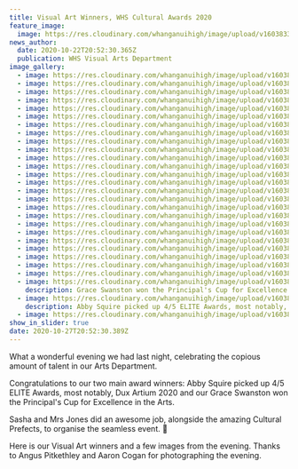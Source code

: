 ```yaml
---
title: Visual Art Winners, WHS Cultural Awards 2020
feature_image:
  image: https://res.cloudinary.com/whanganuihigh/image/upload/v1603833264/News/Visual%20Arts%20Dept%20winners%20at%20Cultural%20Awards%202020/1.122117163_979211382576407_7312265862206567581_o.jpg
news_author:
  date: 2020-10-22T20:52:30.365Z
  publication: WHS Visual Arts Department
image_gallery:
  - image: https://res.cloudinary.com/whanganuihigh/image/upload/v1603833268/News/Visual%20Arts%20Dept%20winners%20at%20Cultural%20Awards%202020/2.122447364_979211375909741_3037492190009686948_o.jpg
  - image: https://res.cloudinary.com/whanganuihigh/image/upload/v1603833270/News/Visual%20Arts%20Dept%20winners%20at%20Cultural%20Awards%202020/3.121974748_979211459243066_2892638314430649639_o.jpg
  - image: https://res.cloudinary.com/whanganuihigh/image/upload/v1603833271/News/Visual%20Arts%20Dept%20winners%20at%20Cultural%20Awards%202020/4.122132092_979211465909732_1655994256051555226_o.jpg
  - image: https://res.cloudinary.com/whanganuihigh/image/upload/v1603833272/News/Visual%20Arts%20Dept%20winners%20at%20Cultural%20Awards%202020/5.122158330_979211482576397_8375935932908830633_o.jpg
  - image: https://res.cloudinary.com/whanganuihigh/image/upload/v1603833273/News/Visual%20Arts%20Dept%20winners%20at%20Cultural%20Awards%202020/6.122284623_979211605909718_1769284588715901453_o.jpg
  - image: https://res.cloudinary.com/whanganuihigh/image/upload/v1603833272/News/Visual%20Arts%20Dept%20winners%20at%20Cultural%20Awards%202020/7.122211448_979211645909714_4015113683613939654_o.jpg
  - image: https://res.cloudinary.com/whanganuihigh/image/upload/v1603833272/News/Visual%20Arts%20Dept%20winners%20at%20Cultural%20Awards%202020/8.122203633_979211662576379_5629110343535077409_o.jpg
  - image: https://res.cloudinary.com/whanganuihigh/image/upload/v1603833272/News/Visual%20Arts%20Dept%20winners%20at%20Cultural%20Awards%202020/9.122119317_979211679243044_1969896302019222251_o.jpg
  - image: https://res.cloudinary.com/whanganuihigh/image/upload/v1603833264/News/Visual%20Arts%20Dept%20winners%20at%20Cultural%20Awards%202020/10.122522208_979211732576372_7226425626156884735_o.jpg
  - image: https://res.cloudinary.com/whanganuihigh/image/upload/v1603833263/News/Visual%20Arts%20Dept%20winners%20at%20Cultural%20Awards%202020/11.Excellance_Certificates.jpg
  - image: https://res.cloudinary.com/whanganuihigh/image/upload/v1603833264/News/Visual%20Arts%20Dept%20winners%20at%20Cultural%20Awards%202020/12.122000196_979211789243033_2984335513807276295_o.jpg
  - image: https://res.cloudinary.com/whanganuihigh/image/upload/v1603833266/News/Visual%20Arts%20Dept%20winners%20at%20Cultural%20Awards%202020/13.122153334_979211819243030_7930617845760131621_o.jpg
  - image: https://res.cloudinary.com/whanganuihigh/image/upload/v1603833266/News/Visual%20Arts%20Dept%20winners%20at%20Cultural%20Awards%202020/14.122200847_979211832576362_79055524561419731_o.jpg
  - image: https://res.cloudinary.com/whanganuihigh/image/upload/v1603833266/News/Visual%20Arts%20Dept%20winners%20at%20Cultural%20Awards%202020/15.122288601_979211865909692_5821026869332858722_o.jpg
  - image: https://res.cloudinary.com/whanganuihigh/image/upload/v1603833266/News/Visual%20Arts%20Dept%20winners%20at%20Cultural%20Awards%202020/16.122104205_979211899243022_1951143006351578628_o.jpg
  - image: https://res.cloudinary.com/whanganuihigh/image/upload/v1603833266/News/Visual%20Arts%20Dept%20winners%20at%20Cultural%20Awards%202020/17.122117417_979211919243020_4080404287094898322_o.jpg
  - image: https://res.cloudinary.com/whanganuihigh/image/upload/v1603833267/News/Visual%20Arts%20Dept%20winners%20at%20Cultural%20Awards%202020/18.122177014_979211949243017_1462051279808314201_o.jpg
  - image: https://res.cloudinary.com/whanganuihigh/image/upload/v1603833268/News/Visual%20Arts%20Dept%20winners%20at%20Cultural%20Awards%202020/19.122446248_979211979243014_7085324343129381427_o.jpg
  - image: https://res.cloudinary.com/whanganuihigh/image/upload/v1603833268/News/Visual%20Arts%20Dept%20winners%20at%20Cultural%20Awards%202020/20.122432291_979212002576345_7936706898484490311_o.jpg
  - image: https://res.cloudinary.com/whanganuihigh/image/upload/v1603833268/News/Visual%20Arts%20Dept%20winners%20at%20Cultural%20Awards%202020/21.122132547_979211689243043_1716278979952693619_o.jpg
  - image: https://res.cloudinary.com/whanganuihigh/image/upload/v1603833269/News/Visual%20Arts%20Dept%20winners%20at%20Cultural%20Awards%202020/22.122386920_979211479243064_292916851103931684_o.jpg
  - image: https://res.cloudinary.com/whanganuihigh/image/upload/v1603833270/News/Visual%20Arts%20Dept%20winners%20at%20Cultural%20Awards%202020/23.122501771_979211579243054_3243644244545267616_o.jpg
  - image: https://res.cloudinary.com/whanganuihigh/image/upload/v1603833270/News/Visual%20Arts%20Dept%20winners%20at%20Cultural%20Awards%202020/24.122044090_979211512576394_4119448083630193067_o.jpg
  - image: https://res.cloudinary.com/whanganuihigh/image/upload/v1603833270/News/Visual%20Arts%20Dept%20winners%20at%20Cultural%20Awards%202020/25.122219502_979211699243042_8392416047858995787_o.jpg
  - image: https://res.cloudinary.com/whanganuihigh/image/upload/v1603833270/News/Visual%20Arts%20Dept%20winners%20at%20Cultural%20Awards%202020/26.122056090_979211619243050_4987625470081804387_o.jpg
  - image: https://res.cloudinary.com/whanganuihigh/image/upload/v1603833264/News/Visual%20Arts%20Dept%20winners%20at%20Cultural%20Awards%202020/122087710_979211439243068_1111699115200923248_o.jpg
    description: Grace Swanston won the Principal's Cup for Excellence in the Arts.
  - image: https://res.cloudinary.com/whanganuihigh/image/upload/v1603833264/News/Visual%20Arts%20Dept%20winners%20at%20Cultural%20Awards%202020/122114473_979211569243055_5118927561205354188_o.jpg
    description: Abby Squire picked up 4/5 ELITE Awards, most notably, Dux Artium 2020.
  - image: https://res.cloudinary.com/whanganuihigh/image/upload/v1603833266/News/Visual%20Arts%20Dept%20winners%20at%20Cultural%20Awards%202020/122150533_979211392576406_6919685923945367691_o.jpg
show_in_slider: true
date: 2020-10-27T20:52:30.389Z
---
```

What a wonderful evening we had last night, celebrating the copious amount of talent in our Arts Department.

Congratulations to our two main award winners: Abby Squire picked up 4/5 ELITE Awards, most notably, Dux Artium 2020 and our Grace Swanston won the Principal's Cup for Excellence in the Arts.

Sasha and Mrs Jones did an awesome job, alongside the amazing Cultural Prefects, to organise the seamless event.  👏

Here is our Visual Art winners and a few images from the evening. Thanks to Angus Pitkethley and Aaron Cogan for photographing the evening.